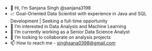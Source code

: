 - 👋 Hi, I’m Sanjana Singh @sanjana3198
- 📈 Goal-Oriented Data Scientist with experience in Java and SQL Development | Seeking a full-time opportunity
- 👀 I’m interested in Data Analysis and Machine Learning
- 🌱 I’m currently working as a Senior Data Science Analyst
- 💞️ I’m looking to collaborate on analysis projects
- 📫 How to reach me - singhsana0398@gmail.com

<!---
sanjana3198/sanjana3198 is a ✨ special ✨ repository because its `README.md` (this file) appears on your GitHub profile.
You can click the Preview link to take a look at your changes.
--->
